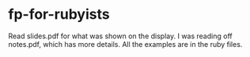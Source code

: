 # fp-for-rubyists

Read slides.pdf for what was shown on the display. I was reading off notes.pdf, which has more details. All the examples are in the ruby files.
